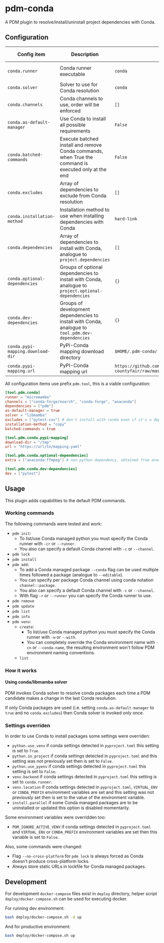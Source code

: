 # pdm-conda

A PDM plugin to resolve/install/uninstall project dependencies with Conda.

## Configuration

| Config item                       | Description                                                                                          | Default value                                                                                       | Possible values                | Environment variable            |
|-----------------------------------|------------------------------------------------------------------------------------------------------|-----------------------------------------------------------------------------------------------------|--------------------------------|---------------------------------|
| `conda.runner`                    | Conda runner executable                                                                              | `conda`                                                                                             | `conda`, `mamba`, `micromamba` | `PDM_CONDA_RUNNER`              |
| `conda.solver`                    | Solver to use for Conda resolution                                                                   | `conda`                                                                                             | `conda`, `libmamba`            | `PDM_CONDA_SOLVER`              |
| `conda.channels`                  | Conda channels to use, order will be enforced                                                        | `[]`                                                                                                |                                |                                 |
| `conda.as-default-manager`        | Use Conda to install all possible requirements                                                       | `False`                                                                                             |                                | `PDM_CONDA_AS_DEFAULT_MANAGER`  |
| `conda.batched-commands`          | Execute batched install and remove Conda commands, when True the command is executed only at the end | `False`                                                                                             |                                | `PDM_CONDA_BATCHED_COMMANDS`    |
| `conda.excludes`                  | Array of dependencies to exclude from Conda resolution                                               | `[]`                                                                                                |                                |                                 |
| `conda.installation-method`       | Installation method to use when installing dependencies with Conda                                   | `hard-link`                                                                                         | `hard-link`, `copy`            | `PDM_CONDA_INSTALLATION_METHOD` |
| `conda.dependencies`              | Array of dependencies to install with Conda, analogue to `project.dependencies`                      | `[]`                                                                                                |                                |                                 |
| `conda.optional-dependencies`     | Groups of optional dependencies to install with Conda, analogue to `project.optional-dependencies`   | `{}`                                                                                                |                                |                                 |
| `conda.dev-dependencies`          | Groups of development dependencies to install with Conda, analogue to `tool.pdm.dev-dependencies`    | `{}`                                                                                                |                                |                                 |
| `conda.pypi-mapping.download-dir` | PyPI-Conda mapping download directory                                                                | `$HOME/.pdm-conda/`                                                                                 |                                | `PDM_CONDA_PYPI_MAPPING_DIR`    |
| `conda.pypi-mapping.url`          | PyPI-Conda mapping url                                                                               | `https://github.com/regro/cf-graph-countyfair/raw/master/mappings/pypi/grayskull_pypi_mapping.yaml` |                                | `PDM_CONDA_PYPI_MAPPING_URL`    |

All configuration items use prefix `pdm.tool`, this is a viable configuration:

```toml
[tool.pdm.conda]
runner = "micromamba"
channels = ["conda-forge/noarch", "conda-forge", "anaconda"]
dependencies = ["pdm"]
as-default-manager = true
solver = "libmamba"
excludes = ["pytest-cov"] # don't install with conda even if it's a dependency from other packages
installation-method = "copy"
batched-commands = true

[tool.pdm.conda.pypi-mapping]
download-dir = "/tmp"
url = "https://url/to/mapping.yaml"

[tool.pdm.conda.optional-dependencies]
extra = ["anaconda:ffmpeg"] # non python dependency, obtained from anaconda channel

[tool.pdm.conda.dev-dependencies]
dev = ["pytest"]
```

## Usage

This plugin adds capabilities to the default PDM commands.

### Working commands

The following commands were tested and work:

* `pdm init`:
    * To list/use Conda managed python you must specify the Conda runner with `-cr` or `--runner`.
    * You also can specify a default Conda channel with `-c` or `--channel`.
* `pdm lock`
* `pdm install`
* `pdm add`:
    * To add a Conda managed package `--conda` flag can be used multiple times followed a package (analogue
      to `--editable`).
    * You can specify per package Conda channel using conda notation `channel::package`.
    * You also can specify a default Conda channel with `-c` or `--channel`.
    * With flag `-r` or `--runner` you can specify the Conda runner to use.
* `pdm remove`
* `pdm update`
* `pdm list`
* `pdm info`
* `pdm venv`:
    * `create`:
        * To list/use Conda managed python you must specify the Conda runner with `-w` or `--with`.
        * You can completely override the Conda environment name with `-cn` or `--conda-name`, the resulting environment
          won't follow PDM environment naming conventions.
    * `list`

### How it works

#### Using conda/libmamba solver

PDM invokes Conda solver to resolve conda packages each time a PDM candidate makes a change in the last Conda
resolution.

If only Conda packages are used (i.e. setting `conda.as-default-manager` to `true` and no `conda.excludes`) then Conda
solver is invoked only once.

### Settings overriden

In order to use Conda to install packages some settings were overriden:

* `python.use_venv` if conda settings detected in `pyproject.toml` this setting is set to `True`.
* `python.in_project` if conda settings detected in `pyproject.toml` and this setting was not previously set then is set
  to `False`.
* `python.use_pyenv` if conda settings detected in `pyproject.toml` this setting is set to `False`.
* `venv.backend` if conda settings detected in `pyproject.toml` this setting is set to `conda.runner`.
* `venv.location` if conda settings detected in `pyproject.toml`, `VIRTUAL_ENV` or `CONDA_PREFIX` environment
  variables are set and this setting was not previously set then is set to the value of the environment variable.
* `install.parallel` if some Conda managed packages are to be uninstalled or updated this option is disabled
  momentarily.

Some environment variables were overridden too:

* `PDM_IGNORE_ACTIVE_VENV` if conda settings detected in `pyproject.toml` and `VIRTUAL_ENV` or `CONDA_PREFIX`
  environment variables are set then this variable is set to `False`.

Also, some commands were changed:

* Flag `--no-cross-platform` for `pdm lock` is always forced as Conda doesn't produce cross-platform locks.
* Always store static URLs in lockfile for Conda managed packages.

## Development

For development `docker-compose` files exist in `deploy` directory, helper script `deploy/docker-compose.sh` can be used
for executing docker.

For running dev environment:

```bash
bash deploy/docker-compose.sh -d up
```

And for productive environment:

```bash
bash deploy/docker-compose.sh up
```
